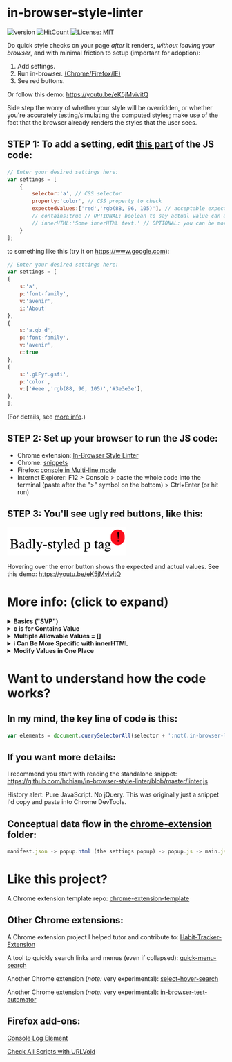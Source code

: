# in-browser-style-linter

![version](https://img.shields.io/github/release/hchiam/in-browser-style-linter) [![HitCount](http://hits.dwyl.com/hchiam/in-browser-style-linter.svg)](http://hits.dwyl.com/hchiam/in-browser-style-linter) [![License: MIT](https://img.shields.io/badge/License-MIT-yellow.svg)](https://opensource.org/licenses/MIT)

Do quick style checks on your page _after_ it renders, _without leaving your browser_, and with minimal friction to setup (important for adoption): 

1. Add settings. 
2. Run in-browser. [(Chrome/Firefox/IE)](https://github.com/hchiam/in-browser-style-linter#step-2-set-up-your-browser-to-run-the-js-code)
3. See red buttons.

Or follow this demo: https://youtu.be/eK5jMvivitQ

Side step the worry of whether your style will be overridden, or whether you're accurately testing/simulating the computed styles; make use of the fact that the browser already renders the styles that the user sees.

## STEP 1: To add a setting, edit [this part](https://github.com/hchiam/in-browser-style-linter/blob/master/linter.js#L3) of the JS code:
```js
// Enter your desired settings here:
var settings = [
    {
        selector:'a', // CSS selector
        property:'color', // CSS property to check
        expectedValues:['red','rgb(88, 96, 105)'], // acceptable expected values of property
        // contains:true // OPTIONAL: boolean to say actual value can at least contain the expected value
        // innerHTML:'Some innerHTML text.' // OPTIONAL: you can be more specific than CSS selectors
    }
];
```
to something like this (try it on https://www.google.com):
```js
// Enter your desired settings here:
var settings = [
{
    s:'a',
    p:'font-family',
    v:'avenir',
    i:'About'
},
{
    s:'a.gb_d',
    p:'font-family',
    v:'avenir',
    c:true
},
{
    s:'.gLFyf.gsfi',
    p:'color',
    v:['#eee','rgb(88, 96, 105)','#3e3e3e'],
},
];
```

(For details, see [more info](https://github.com/hchiam/in-browser-style-linter#more-info-click-to-expand).)

## STEP 2: Set up your browser to run the JS code:
* Chrome extension: [In-Browser Style Linter](https://chrome.google.com/webstore/detail/in-browser-style-linter/mopnkclaipjghhmneijljnljeimjahfc)
* Chrome: [snippets](https://developers.google.com/web/tools/chrome-devtools/snippets)
* Firefox: [console in Multi-line mode](https://developer.mozilla.org/en-US/docs/Tools/Web_Console/The_command_line_interpreter#Multi-line_mode)
* Internet Explorer: F12 > Console > paste the whole code into the terminal (paste after the ">" symbol on the bottom) > Ctrl+Enter (or hit run)

## STEP 3: You'll see ugly red buttons, like this:

![image](https://github.com/hchiam/in-browser-style-linter/blob/master/example-screenshot.png)

Hovering over the error button shows the expected and actual values. See this demo: https://youtu.be/eK5jMvivitQ


# More info: (click to expand)

<details>
<summary><strong>Basics ("SVP")</strong></summary>

Minimal required info:

```js
var settings = [
    {
        selector:'a', // a CSS selector like 'div span a:hover'
        property:'color', // a CSS property
        value:'red' // the expected value after page render
    }
];
```

All parameters have short forms to let you save on keystrokes. Here's an equivalent to the example above:

```js
var settings = [
    {
        s:'a', // s is for selector
        p:'color', // p is for property
        v:'red' // v (or ev) is for expected value
    }
];
```

</details>

<details>
<summary><strong>c is for Contains Value</strong></summary>

To relax the matching of the property value to simply "contain" the expected value, set the optional **contains** parameter to true:

```js
var settings = [
    {
        selector:'a',
        property:'background',
        value:'#333',
        contains:true // would not flag '#333 url("img_tree.gif") no-repeat fixed center' as error
    }
];
```

All parameters have short forms to let you save on keystrokes. Here's an equivalent to the example above:

```js
var settings = [
    {
        s:'a',
        p:'background',
        v:'#333',
        c:true // would not flag '#333 url("img_tree.gif") no-repeat fixed center' as error
    }
];
```
</details>

<details>
<summary><strong>Multiple Allowable Values = []</strong></summary>

To specify several allowable expected values, use an array:

```js
var settings = [
    {
        selector:'a',
        property:'color',
        value:['red', 'rgb(88, 96, 105)']
    }
];
```

This is also compatible with the "contains" option (see above).

</details>

<details>
<summary><strong>i Can Be More Specific with innerHTML</strong></summary>

To specify elements that have a specific innerHTML (in addition to the CSS selector), set the optional parameter value:

```js
var settings = [
    {
        selector:'a',
        property:'color',
        innerHTML:'Some innerHTML text.', // check the color of <a> tags with this innerHTML
        value:'rgb(88, 96, 105)'
    }
];
```

All parameters have short forms to let you save on keystrokes. Here's an equivalent to the example above:

```js
var settings = [
    {
        s:'a',
        p:'color',
        i:'Some innerHTML text.', // check the color of <a> tags with this innerHTML
        v:'rgb(88, 96, 105)'
    }
];
```
</details>

<details>
<summary><strong>Modify Values in One Place</strong></summary>

You can use variables to update properties in one place instead of updating the whole settings array. For example:

```js
var myColour = 'blue'; // you edit the value here, just one place

var settings = [
    {
        s:'button.btn.btn-info',
        p:'background',
        v:myColour
    },
    ...
    {
        s:'a.some-fancy-button',
        p:'background',
        v:myColour
    },
    ...
    {
        s:'label.consistent-styling-ftw'
        p:'background',
        v:myColour
    }
];
```

And avoid situations like this:

```js
var settings = [
    {
        s:'button.btn.btn-info',
        p:'background',
        v:'blue' // edit here
    },
    ...
    {
        s:'a.some-fancy-button',
        p:'background',
        v:'blue' // and here
    },
    ...
    {
        s:'label.consistent-styling-ftw'
        p:'background',
        v:'lightblue' // oops I forgot, where else do I have to change this?
    }
];
```
</details>

# Want to understand how the code works?

## In my mind, the key line of code is this:

```js
var elements = document.querySelectorAll(selector + ':not(.in-browser-linter-button)');
```

## If you want more details:

I recommend you start with reading the standalone snippet: https://github.com/hchiam/in-browser-style-linter/blob/master/linter.js

History alert: Pure JavaScript. No jQuery. This was originally just a snippet I'd copy and paste into Chrome DevTools.

## Conceptual data flow in the [chrome-extension](https://github.com/hchiam/in-browser-style-linter/tree/master/chrome-extension) folder:

```js
manifest.json -> popup.html (the settings popup) -> popup.js -> main.js -> (the summary popup)
```

# Like this project?

A Chrome extension template repo: [chrome-extension-template](https://github.com/hchiam/chrome-extension-template)

## Other Chrome extensions:

A Chrome extension project I helped tutor and contribute to: [Habit-Tracker-Extension](https://github.com/marko-polo-cheno/Habit-Tracker-Extension)

A tool to quickly search links and menus (even if collapsed): [quick-menu-search](https://github.com/hchiam/quick-menu-search)

Another Chrome extension (_note:_ very experimental): [select-hover-search](https://github.com/hchiam/select-hover-search)

Another Chrome extension (_note:_ very experimental): [in-browser-test-automator](https://github.com/hchiam/in-browser-test-automator)

## Firefox add-ons:

[Console Log Element](https://addons.mozilla.org/en-US/firefox/addon/console-log-element)

[Check All Scripts with URLVoid](https://github.com/hchiam/urlvoid-firefox-extension)
